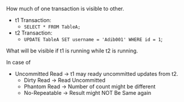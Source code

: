 How much of one transaction is visible to other.
- t1 Transaction:
	- `SELECT * FROM TableA;`
- t2 Transaction:
	- `UPDATE TableA SET username = 'Adib001' WHERE id = 1`;

What will be visible if t1 is running while t2 is running.

In case of 
- Uncommitted Read -> t1 may ready uncommitted updates from t2.
	- Dirty Read ->  Read Uncommitted
	-  Phantom Read -> Number of count might be different
	- No-Repeatable -> Result might NOT Be Same again
